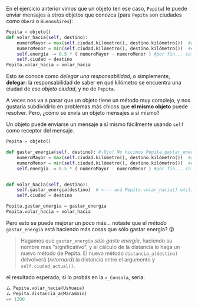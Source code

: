 En el ejercicio anterior vimos que un objeto (en ese caso, `Pepita`) le puede enviar mensajes a otros objetos que conozca (para `Pepita` son  ciudades como `Oberá` o `BuenosAires`):

```python
Pepita = objeto()
def volar_hacia(self, destino):
    numeroMayor = max(self.ciudad.kilómetro(), destino.kilómetro())  #acá Pepita envía dos mensajes... los ves?
    numeroMenor = min(self.ciudad.kilómetro(), destino.kilómetro())  #envía OTROS dos mensajes... 
    self.energia -= 0.5 * ( numeroMayor - numeroMenor ) #por fin... calculamos! OJO con el '-='
    self.ciudad = destino
Pepita.volar_hacia = volar_hacia
```

Esto se conoce como _delegar una responsabilidad_, o simplemente, **delegar**: la responsabilidad de saber en qué kilómetro se encuentra una ciudad de ese _objeto ciudad_, y no de `Pepita`.

A veces nos va a pasar que un objeto tiene un método muy complejo, y nos gustaría subdividirlo en problemas más chicos que **el mismo objeto** puede resolver. Pero, ¿cómo se envía un objeto mensajes a sí mismo?

Un objeto puede enviarse un mensaje a sí mismo fácilmente usando `self` como receptor del mensaje.

```python
Pepita = objeto()

def gastar_energia(self, destino): #¡Ojo! No hicimos Pepita.gastar_energia!(destino)
    numeroMayor = max(self.ciudad.kilómetro(), destino.kilómetro())  #acá Pepita envía dos mensajes... los ves?
    numeroMenor = min(self.ciudad.kilómetro(), destino.kilómetro())  #envía OTROS dos mensajes... 
    self.energia -= 0.5 * ( numeroMayor - numeroMenor ) #por fin... calculamos! OJO con el '-='


def volar_hacia(self, destino):
    self.gastar_energia(destino)  # <--- acá Pepita.volar_hacia() utiliza *otro* método de Pepita
    self.ciudad = destino

Pepita.gastar_energia = gastar_energia
Pepita.volar_hacia = volar_hacia

```

Pero esto se puede mejorar un poco más... notaste que el *método* `gastar_energia` está haciendo más cosas que sólo gastar energía? :astonished:

> Hagamos que `gastar_energia` *sólo gaste energía*, haciendo su nombre mas "significativo", y el cálculo de la distancia lo haga un nuevo método de Pepita.  El nuevo método `distancia_a(destino)`  delvolverá (*retornará*) la distancia entre el argumento y `self.ciudad_actual()`.   

el resultado esperado, si lo probás en la `>_Consola`, sería:

```Python
ム Pepita.volar_hacia(Ushuaia)
ム Pepita.distancia_a(Marambio)
=> 1200
```